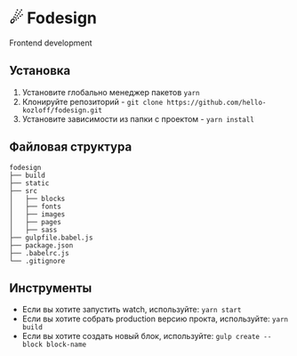 # ☄ Fodesign
Frontend development

## Установка
1. Установите глобально менеджер пакетов `yarn`
2. Клонируйте репозиторий - `git clone https://github.com/hello-kozloff/fodesign.git`
3. Установите зависимости из папки с проектом - `yarn install`

## Файловая структура
```
fodesign
├── build
├── static
├── src
│   ├── blocks
│   ├── fonts
│   ├── images
│   ├── pages
│   ├── sass
├── gulpfile.babel.js
├── package.json
├── .babelrc.js
└── .gitignore
```

## Инструменты
- Если вы хотите запустить watch, используйте: `yarn start`
- Если вы хотите собрать production версию прокта, используйте: `yarn build`
- Если вы хотите создать новый блок, используйте: `gulp create --block block-name`